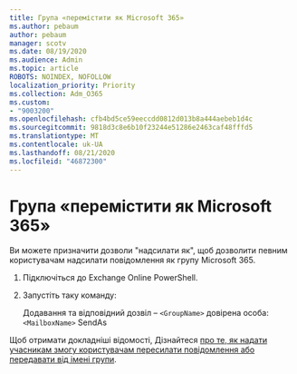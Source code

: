 ```yaml
---
title: Група «перемістити як Microsoft 365»
ms.author: pebaum
author: pebaum
manager: scotv
ms.date: 08/19/2020
ms.audience: Admin
ms.topic: article
ROBOTS: NOINDEX, NOFOLLOW
localization_priority: Priority
ms.collection: Adm_O365
ms.custom:
- "9003200"
ms.openlocfilehash: cfb4bd5ce59eeccdd0812d013b8a444aebeb1d4c
ms.sourcegitcommit: 9818d3c8e6b10f23244e51286e2463caf48fffd5
ms.translationtype: MT
ms.contentlocale: uk-UA
ms.lasthandoff: 08/21/2020
ms.locfileid: "46872300"
---
```

# <a name="send-as-microsoft-365-group"></a>Група «перемістити як Microsoft 365»

Ви можете призначити дозволи "надсилати як", щоб дозволити певним користувачам надсилати повідомлення як групу Microsoft 365.  

1. Підключіться до Exchange Online PowerShell.  

2. Запустіть таку команду:  

    Додавання та відповідний дозвіл – `<GroupName>` довірена особа: `<MailboxName>` SendAs

Щоб отримати докладніші відомості, Дізнайтеся [про те, як надати учасникам змогу користувачам пересилати повідомлення або передавати від імені групи](https://docs.microsoft.com/microsoft-365/admin/create-groups/allow-members-to-send-as-or-send-on-behalf-of-group?view=o365-worldwide).